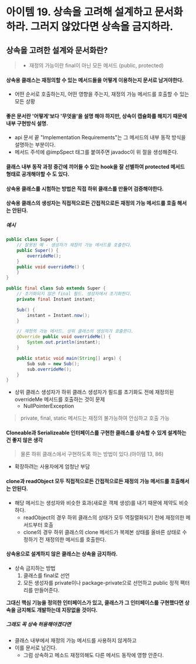 # 아이템 19. 상속을 고려해 설계하고 문서화하라. 그러지 않았다면 상속을 금지하라.


## 상속을 고려한 설계와 문서화란?

> - 재정의 가능이란 final이 아닌 모든 메서드 (public, protected)


#### 상속용 클래스는 재정의할 수 있는 메서드들을 어떻게 이용하는지 문서로 남겨야한다.
- 어떤 순서로 호출하는지, 어떤 영향을 주는지, 재정의 가능 메서드를 호출할 수 있는 모든 상황

#### 좋은 문서란 '어떻게'보다 '무엇을'을 설명 해야 하지만, 상속이 캡슐화를 해치기 때문에 내부 구현방식 설명.
- api 문서 끝 "Implementation Requirements"는 그 메서드의 내부 동작 방식을 설명하는 부분이다.
- 메서드 주석에 @impSpect 태그를 붙여주면 javadoc이 위 절을 생성해준다.

#### 클래스 내부 동작 과정 중간에 끼어들 수 있는 hook을 잘 선별하여 protected 메서드 형태로 공개해야할 수 도 있다.

#### 상속용 클래스를 시험하는 방법은 직접 하위 클래스를 만들어 검증해야한다.

#### 상속용 클래스의 생성자는 직접적으로든 간접적으로든 재정의 가능 메서드를 호출 해서는 안된다.

##### 예시
```java
public class Super {
    // 잘못된 예 - 생성자가 재정의 가능 메서드를 호출한다.
    public Super() {
        overrideMe();
    }
    public void overrideMe() {
    }
}
```
```java
public final class Sub extends Super {
    // 초기화되지 않은 final 필드. 생성자에서 초기화한다.
    private final Instant instant;

    Sub() {
        instant = Instant.now();
    }

    // 재정의 가능 메서드. 상위 클래스의 생성자가 호출한다.
    @Override public void overrideMe() {
        System.out.println(instant);
    }

    public static void main(String[] args) {
        Sub sub = new Sub();
        sub.overrideMe();
    }
}
```
- 상위 클래스 생성자가 하위 클래스 생성자가 필드를 초기화도 전에 재정의된 overrideMe 메서드를 호출하는 것이 문제
  - NullPointerException
> private, final, static 메서드는 재정의 불가능하여 안심하고 호출 가능

#### Cloneable과 Serializeable 인터페이스를 구현한 클래스를 상속할 수 있게 설계하는건 좋지 않은 생각
> 물론 하위 클래스에서 구현하도록 하는 방법이 있다.(아이템 13, 86)

- 확장하려는 사용자에게 엄청난 부담

#### clone과 readObject 모두 직접적으로든 간접적으로든 재정의 가능 메서드를 호출해서는 안된다.
- 해당 메서드는 생성자와 비슷한 효과(새로운 객체 생성)를 내기 때문에 제약도 비슷하다.
  - readObject의 경우 하위 클래스의 상태가 모두 역질렬화되기 전에 재정의한 메서드부터 호출
  - clone의 경우 하위 클래스의 clone 메서드가 복제본 상태를 올바른 상태로 수정하기 전 재정의한 메서드를 호출한다.


#### 상속용으로 설계하지 않은 클래스는 상속을 금지하라.
  - 상속 금지하는 방법
    1. 클래스를 final로 선언
    2. 모든 생성자를 private이나 package-private으로 선언하고 public 정적 팩터리를 만들어준다.

__그대신 핵심 기능을 정의한 인터페이스가 있고, 클래스가 그 인터페이스를 구현했다면 상속을 금지해도 개발하는데 지장없을 것이다.__

##### 그래도 꼭 상속 허용해야겠다면
- 클래스 내부에서 재정의 가능 메서드를 사용하지 않게하고
- 이를 문서로 남긴다.
  - 그럼 상속하고 메소드 재정의해도 다른 메서드 동작에 영향 안준다.
